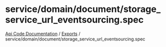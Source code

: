# service/domain/document/storage\_service\_url\_eventsourcing.spec
 
[Api Code Documentation](../README.md) / [Exports](../modules.md) / service/domain/document/storage\_service\_url\_eventsourcing.spec
